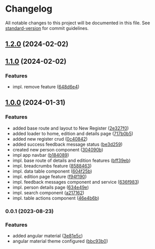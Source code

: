 # Changelog

All notable changes to this project will be documented in this file. See [standard-version](https://github.com/conventional-changelog/standard-version) for commit guidelines.

## [1.2.0](https://github.com/mokkapps/changelog-generator-demo/compare/v1.1.0...v1.2.0) (2024-02-02)

## [1.1.0](https://github.com/mokkapps/changelog-generator-demo/compare/v1.0.0...v1.1.0) (2024-02-02)


### Features

* impl. remove feature ([648d6e4](https://github.com/mokkapps/changelog-generator-demo/commits/648d6e4c6bc788255d57c717c7d8c68574054c44))

## [1.0.0](https://github.com/mokkapps/changelog-generator-demo/compare/v0.0.1...v1.0.0) (2024-01-31)


### Features

* added base route and layout to New Register ([2e327f0](https://github.com/mokkapps/changelog-generator-demo/commits/2e327f0d785e87c3ccf2238729ee7d86e11c4b8c))
* added loader to home, edition and details page ([717b0b5](https://github.com/mokkapps/changelog-generator-demo/commits/717b0b58974498c2f94578e3d798763cadd4c100))
* added new register crud ([0c40842](https://github.com/mokkapps/changelog-generator-demo/commits/0c408427e5f73ab863c85b9f0e85399074fea3f4))
* added success feedback message status ([be3d259](https://github.com/mokkapps/changelog-generator-demo/commits/be3d2594a65ccbeee27fd7210905ce73199650e1))
* created new person component ([304090b](https://github.com/mokkapps/changelog-generator-demo/commits/304090b2ed72729fe666b22ccaed507b21afe221))
* impl app navbar ([b184089](https://github.com/mokkapps/changelog-generator-demo/commits/b184089163f34afe127f77a7a4ab79016f1a5758))
* impl. base route of details and edition features ([bff39eb](https://github.com/mokkapps/changelog-generator-demo/commits/bff39eb4b9c77f83372a065361289df85d91d655))
* impl. breadcrumbs feature ([8588463](https://github.com/mokkapps/changelog-generator-demo/commits/858846373684301db97c03f7998a543986d0f89f))
* impl. data table component ([604f25b](https://github.com/mokkapps/changelog-generator-demo/commits/604f25b47895d4abc67dfd52db2739ca3edd6e7d))
* impl. edition page feature ([f94f190](https://github.com/mokkapps/changelog-generator-demo/commits/f94f1909e58917e0d1f0526913e3c1bac25d8f0c))
* impl. feedback messages component and service ([636f983](https://github.com/mokkapps/changelog-generator-demo/commits/636f983b19623737402456aef453de85558646e9))
* impl. person details page ([634e49e](https://github.com/mokkapps/changelog-generator-demo/commits/634e49ea34079d70e31f05ca8b020fadb46b4a6e))
* impl. search component ([a217162](https://github.com/mokkapps/changelog-generator-demo/commits/a21716286b432f469cba6ce99c31b99e2726e866))
* impl. table actions component ([46e4b6b](https://github.com/mokkapps/changelog-generator-demo/commits/46e4b6b53ff8c85b98cab4eba809803f3d00922d))

### 0.0.1 (2023-08-23)


### Features

* added angular material ([3e81e5c](https://github.com/mokkapps/changelog-generator-demo/commits/3e81e5c3653580038269c492c537068082f3ed2e))
* angular material theme configured ([bbc93b0](https://github.com/mokkapps/changelog-generator-demo/commits/bbc93b04a38f9d516dd8ee47b76b4e6d616b3127))

